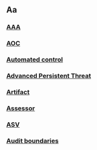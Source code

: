 ## Aa 

### [AAA](/wiki/AAA.md)
### [AOC](/wiki/AOC.md)
### [Automated control](/wiki/automatedcontrol.md)
### [Advanced Persistent Threat](/wiki/AdvancedPersistentThreat.md)
### [Artifact](/wiki/Artifact.md)
### [Assessor](/wiki/Assessor.md)
### [ASV](/wiki/asv.md)
### [Audit boundaries](/wiki/auditboundaries.md)

